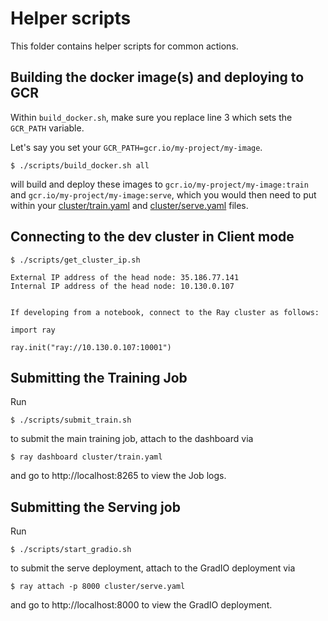 # Helper scripts

This folder contains helper scripts for common actions.

## Building the docker image(s) and deploying to GCR

Within `build_docker.sh`, make sure you replace line 3 which sets the `GCR_PATH` variable.

Let's say you set your `GCR_PATH=gcr.io/my-project/my-image`.

```
$ ./scripts/build_docker.sh all
```

will build and deploy these images to `gcr.io/my-project/my-image:train` and `gcr.io/my-project/my-image:serve`, which
you would then need to put within your [cluster/train.yaml](../cluster/train.yaml) and [cluster/serve.yaml](../cluster/serve.yaml)
files.


## Connecting to the dev cluster in Client mode

```
$ ./scripts/get_cluster_ip.sh

External IP address of the head node: 35.186.77.141
Internal IP address of the head node: 10.130.0.107


If developing from a notebook, connect to the Ray cluster as follows:

import ray

ray.init("ray://10.130.0.107:10001")
```

## Submitting the Training Job

Run

```
$ ./scripts/submit_train.sh

```

to submit the main training job, attach to the dashboard via

```
$ ray dashboard cluster/train.yaml
```

and go to http://localhost:8265 to view the Job logs.


## Submitting the Serving job

Run

```
$ ./scripts/start_gradio.sh
```

to submit the serve deployment, attach to the GradIO deployment via

```
$ ray attach -p 8000 cluster/serve.yaml
```

and go to http://localhost:8000 to view the GradIO deployment.
